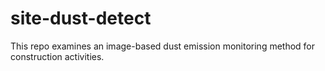 # site-dust-detect
This repo examines an image-based dust emission monitoring method for construction activities.
